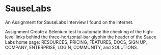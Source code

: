 # SauseLabs
An Assignment for SauseLabs Interview I found on the internet. 


Assignment Create a Selenium test to automate the checking of the high-level links behind the three-horizontal-bar glyphin the header of the Sauce Labs home page:
RESOURCES, PRICING, FEATURES, DOCS, SIGN UP, COMPANY, ENTERPRISE, LOGIN, COMMUNITY, and SOLUTIONS.
